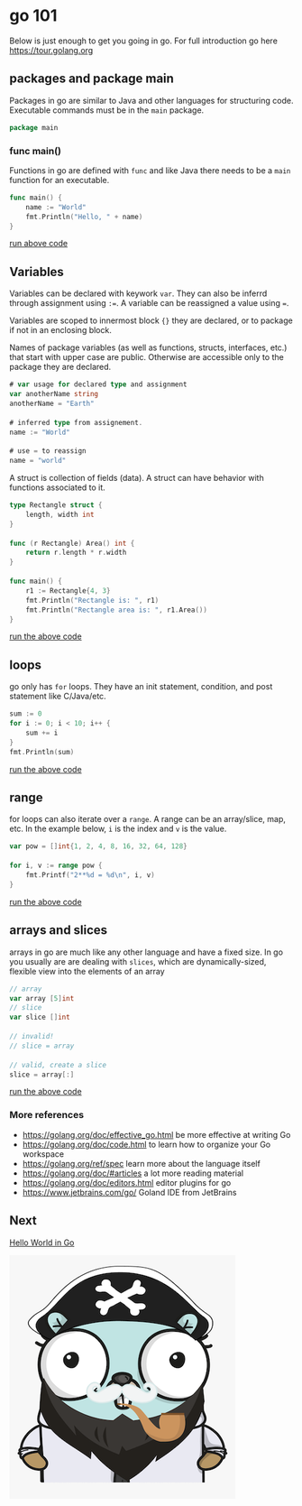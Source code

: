 # go 101

Below is just enough to get you going in go. For full introduction go here <https://tour.golang.org>

## packages and package main
Packages in go are similar to Java and other languages for structuring code.
Executable commands must be in the `main` package.

```go
package main
```

### func main()
Functions in go are defined with `func` and like Java there needs to be a `main` function for an
executable.

```go
func main() {
	name := "World"
	fmt.Println("Hello, " + name)
}
```
[run above code](https://play.golang.org/p/4SRGpQ_Z9Uv)

## Variables
Variables can be declared with keywork `var`. They can also be inferrd through assignment using `:=`. A variable
can be reassigned a value using `=`.

Variables are scoped to innermost block `{}` they are declared, or to package if not in an enclosing block.

Names of package variables (as well as functions, structs, interfaces, etc.) that start with upper case are public. Otherwise are accessible only to the package they are declared.

```go
# var usage for declared type and assignment
var anotherName string
anotherName = "Earth"

# inferred type from assignement.
name := "World"

# use = to reassign
name = "world"
```

A struct is collection of fields (data). A struct can have behavior with functions associated to it.

```go
type Rectangle struct {
    length, width int
}

func (r Rectangle) Area() int {
    return r.length * r.width
}

func main() {
    r1 := Rectangle{4, 3}
    fmt.Println("Rectangle is: ", r1)
    fmt.Println("Rectangle area is: ", r1.Area())
}
```

[run the above code](https://play.golang.org/p/g4Fs5OLa_ky)

## loops

go only has `for` loops. They have an init statement, condition, and post statement like C/Java/etc. 

```go
sum := 0
for i := 0; i < 10; i++ {
    sum += i
}
fmt.Println(sum)
```

[run the above code](https://play.golang.org/p/Yh8jRtIdbuT)

## range

for loops can also iterate over a `range`. A range can be an array/slice, map, etc. In the example below,
`i` is the index and `v` is the value.

```go
var pow = []int{1, 2, 4, 8, 16, 32, 64, 128}

for i, v := range pow {
    fmt.Printf("2**%d = %d\n", i, v)
}
```

[run the above code](https://play.golang.org/p/H8I7Ok3kHMC)

## arrays and slices

arrays in go are much like any other language and have a fixed size. In go you usually are
are dealing with `slices`, which are dynamically-sized, flexible view into the elements of an array

```go
// array
var array [5]int
// slice
var slice []int

// invalid!
// slice = array

// valid, create a slice
slice = array[:]
```

[run the above code](https://play.golang.org/p/3zibGSuL8tY)

### More references

- <https://golang.org/doc/effective_go.html> be more effective at writing Go
- <https://golang.org/doc/code.html> to learn how to organize your Go workspace
- <https://golang.org/ref/spec> learn more about the language itself
- <https://golang.org/doc/#articles> a lot more reading material
- <https://golang.org/doc/editors.html> editor plugins for go
- <https://www.jetbrains.com/go/> Goland IDE from JetBrains

## Next

[Hello World in Go](go-hello-world.md)

![pirate gopher](images/pirate-gopher.png)